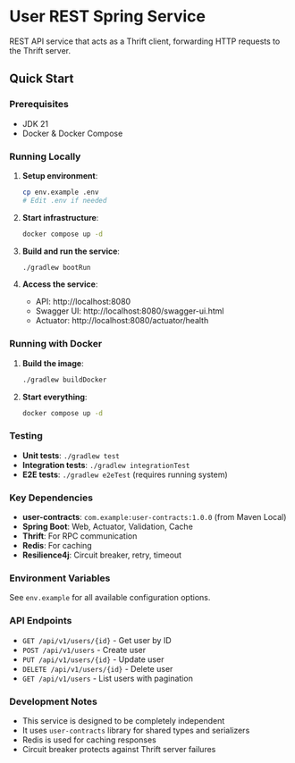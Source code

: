 # User REST Spring Service

REST API service that acts as a Thrift client, forwarding HTTP requests to the Thrift server.

## Quick Start

### Prerequisites

- JDK 21
- Docker & Docker Compose

### Running Locally

1. **Setup environment**:

   ```bash
   cp env.example .env
   # Edit .env if needed
   ```

2. **Start infrastructure**:

   ```bash
   docker compose up -d
   ```

3. **Build and run the service**:

   ```bash
   ./gradlew bootRun
   ```

4. **Access the service**:
   - API: http://localhost:8080
   - Swagger UI: http://localhost:8080/swagger-ui.html
   - Actuator: http://localhost:8080/actuator/health

### Running with Docker

1. **Build the image**:

   ```bash
   ./gradlew buildDocker
   ```

2. **Start everything**:
   ```bash
   docker compose up -d
   ```

### Testing

- **Unit tests**: `./gradlew test`
- **Integration tests**: `./gradlew integrationTest`
- **E2E tests**: `./gradlew e2eTest` (requires running system)

### Key Dependencies

- **user-contracts**: `com.example:user-contracts:1.0.0` (from Maven Local)
- **Spring Boot**: Web, Actuator, Validation, Cache
- **Thrift**: For RPC communication
- **Redis**: For caching
- **Resilience4j**: Circuit breaker, retry, timeout

### Environment Variables

See `env.example` for all available configuration options.

### API Endpoints

- `GET /api/v1/users/{id}` - Get user by ID
- `POST /api/v1/users` - Create user
- `PUT /api/v1/users/{id}` - Update user
- `DELETE /api/v1/users/{id}` - Delete user
- `GET /api/v1/users` - List users with pagination

### Development Notes

- This service is designed to be completely independent
- It uses `user-contracts` library for shared types and serializers
- Redis is used for caching responses
- Circuit breaker protects against Thrift server failures
